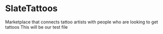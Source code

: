 # SlateTattoos
Marketplace that connects tattoo artists with people who are looking to get tattoos
This will be our test file
